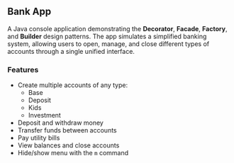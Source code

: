 ## Bank App

A Java console application demonstrating the **Decorator**, **Facade**, **Factory**, and **Builder** design patterns.
The app simulates a simplified banking system, allowing users to open, manage, and close different types of accounts through a single unified interface.


### Features
* Create multiple accounts of any type:
  * Base
  * Deposit
  * Kids
  * Investment
* Deposit and withdraw money
* Transfer funds between accounts
* Pay utility bills
* View balances and close accounts
* Hide/show menu with the `m` command


